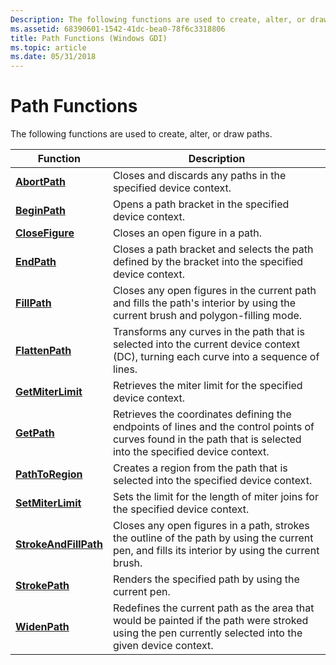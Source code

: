 ```yaml
---
Description: The following functions are used to create, alter, or draw paths.
ms.assetid: 68390601-1542-41dc-bea0-78f6c3318806
title: Path Functions (Windows GDI)
ms.topic: article
ms.date: 05/31/2018
---
```


# Path Functions

The following functions are used to create, alter, or draw paths.



| Function                                       | Description                                                                                                                                                      |
|------------------------------------------------|------------------------------------------------------------------------------------------------------------------------------------------------------------------|
| [**AbortPath**](/windows/desktop/api/Wingdi/nf-wingdi-abortpath)                 | Closes and discards any paths in the specified device context.                                                                                                   |
| [**BeginPath**](/windows/desktop/api/Wingdi/nf-wingdi-beginpath)                 | Opens a path bracket in the specified device context.                                                                                                            |
| [**CloseFigure**](/windows/desktop/api/Wingdi/nf-wingdi-closefigure)             | Closes an open figure in a path.                                                                                                                                 |
| [**EndPath**](/windows/desktop/api/Wingdi/nf-wingdi-endpath)                     | Closes a path bracket and selects the path defined by the bracket into the specified device context.                                                             |
| [**FillPath**](/windows/desktop/api/Wingdi/nf-wingdi-fillpath)                   | Closes any open figures in the current path and fills the path's interior by using the current brush and polygon-filling mode.                                   |
| [**FlattenPath**](/windows/desktop/api/Wingdi/nf-wingdi-flattenpath)             | Transforms any curves in the path that is selected into the current device context (DC), turning each curve into a sequence of lines.                            |
| [**GetMiterLimit**](/windows/desktop/api/Wingdi/nf-wingdi-getmiterlimit)         | Retrieves the miter limit for the specified device context.                                                                                                      |
| [**GetPath**](/windows/desktop/api/Wingdi/nf-wingdi-getpath)                     | Retrieves the coordinates defining the endpoints of lines and the control points of curves found in the path that is selected into the specified device context. |
| [**PathToRegion**](/windows/desktop/api/Wingdi/nf-wingdi-pathtoregion)           | Creates a region from the path that is selected into the specified device context.                                                                               |
| [**SetMiterLimit**](/windows/desktop/api/Wingdi/nf-wingdi-setmiterlimit)         | Sets the limit for the length of miter joins for the specified device context.                                                                                   |
| [**StrokeAndFillPath**](/windows/desktop/api/Wingdi/nf-wingdi-strokeandfillpath) | Closes any open figures in a path, strokes the outline of the path by using the current pen, and fills its interior by using the current brush.                  |
| [**StrokePath**](/windows/desktop/api/Wingdi/nf-wingdi-strokepath)               | Renders the specified path by using the current pen.                                                                                                             |
| [**WidenPath**](/windows/desktop/api/Wingdi/nf-wingdi-widenpath)                 | Redefines the current path as the area that would be painted if the path were stroked using the pen currently selected into the given device context.            |



 

 

 



